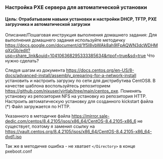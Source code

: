 ### Настройка PXE сервера для автоматической установки

#### Цель: Отрабатываем навыки установки и настройки DHCP, TFTP, PXE загрузчика и автоматической загрузки

Описание/Пошаговая инструкция выполнения домашнего задания:
Для выполнения домашнего задания используйте методичку
https://docs.google.com/document/d/1f5I8vbWAk8ah9IFpAQWN3dcWDHMqXzGb/edit?usp=share_link&ouid=104106368295333385634&rtpof=true&sd=true
Что нужно сделать?

Следуя шагам из документа https://docs.centos.org/en-US/8-docs/advanced-install/assembly_preparing-for-a-network-install установить и настроить загрузку по сети для дистрибутива CentOS8.
В качестве шаблона воспользуйтесь репозиторием https://github.com/nixuser/virtlab/tree/main/centos_pxe.
Поменять установку из репозитория NFS на установку из репозитория HTTP.
Настроить автоматическую установку для созданного kickstart файла (*) Файл загружается по HTTP.

Указанного в методичке файла https://mirror.sale-dedic.com/centos/8.4.2105/isos/x86_64/CentOS-8.4.2105-x86_6 не существует, поэтому я заменил ссылку на  
https://vault.centos.org/8.4.2105/isos/x86_64/CentOS-8.4.2105-x86_64-dvd1.iso

Так же в методичке ошибка - не хватает ```</Directory>``` в конце pxeboot.conf

